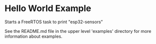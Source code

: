 # Hello World Example

Starts a FreeRTOS task to print "esp32-sensors"

See the README.md file in the upper level 'examples' directory for more information about examples.
